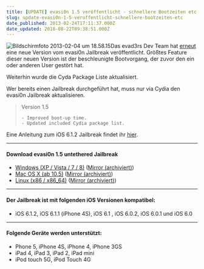 ```yaml
---
title: [UPDATE] evasi0n 1.5 veröffentlicht - schnellere Bootzeiten etc.
slug: update-evasi0n-1-5-veroffentlicht-schnellere-bootzeiten-etc
date_published: 2013-02-24T17:11:37.000Z
date_updated: 2018-08-22T09:38:51.000Z
---
```


![Bildschirmfoto 2013-02-04 um 18.58.15](//picdump.thafaker.de/2013/02/Bildschirmfoto-2013-02-04-um-18.58.15.png)Das evad3rs Dev Team hat [erneut](__GHOST_URL__/untethered-evasi0n-jailbreak-1-4-fur-ios-6-1-2-veroffentlicht/) eine neue Version vom evasi0n Jailbreak veröffentlicht. Größtes Feature dieser neuen Version ist der beschleunigte Bootvorgang, der zuvor den ein oder anderen User gestört hat. 

Weiterhin wurde die Cyda Package Liste aktualisiert.

Wer bereits einen Jailbreak durchgeführt hat, muss nur via Cydia den evasi0n Jailbreak aktualisieren.

> Version 1.5
> ~~~~~~~~~~~
> - Improved boot-up time.
> - Updated included Cydia package list.

Eine Anleitung zum iOS 6.1.2 Jailbreak findet ihr [hier](__GHOST_URL__/howto-untethered-jailbreak-ios-6-1-2-anleitung-iphone-5-4s-4-3gs-evasi0n/).

---

#### Download evasi0n 1.5 untethered Jailbreak

- [Windows (XP / Vista / 7 / 8)](https://sites.google.com/site/evad3rs/evasi0n-win-1.5-9cde20f28818ac84a776f2db463c265db00c1021-release.zip?attredirects=0&amp;d=1) ([Mirror (archiviert)](http://web.archive.org/web/20250905203445/https://mega.co.nz/))
- [Mac OS X (ab 10.5)](https://sites.google.com/site/evad3rs/evasi0n-mac-1.5-9cde20f28818ac84a776f2db463c265db00c1021-release.dmg?attredirects=0&amp;d=1) ([Mirror (archiviert)](http://web.archive.org/web/20250905094406/https://mega.co.nz/))
- [Linux (x86 / x86_64)](https://sites.google.com/site/evad3rs/evasi0n-linux-1.5-9cde20f28818ac84a776f2db463c265db00c1021-release.tar.lzma?attredirects=0&amp;d=1) ([Mirror (archiviert)](http://web.archive.org/web/20250905094406/https://mega.co.nz/))

---

#### Der Jailbreak ist mit folgenden iOS Versionen kompatibel:

- iOS 6.1.2, iOS 6.1.1 (iPhone 4S), iOS 6.1 , iOS 6.0.2, iOS 6.0.1 und iOS 6.0

---

#### Folgende Geräte werden unterstützt:

- Phone 5, iPhone 4S, iPhone 4, iPhone 3GS
- iPad 4, iPad 3, iPad 2, iPad mini
- iPod touch 5G, iPod Touch 4G
